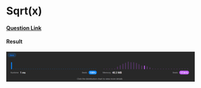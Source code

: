 # Sqrt(x)

#### [Question Link](https://leetcode.com/problems/sqrtx/)

#### Result
![result](Result.png)